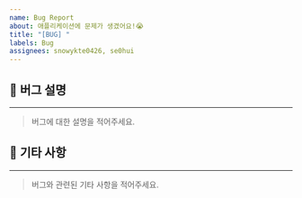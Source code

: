 ```yaml
---
name: Bug Report
about: 애플리케이션에 문제가 생겼어요!😭
title: "[BUG] "
labels: Bug
assignees: snowykte0426, se0hui
---
```


## 🐞 버그 설명
---
> 버그에 대한 설명을 적어주세요.

## 🎸 기타 사항
---
> 버그와 관련된 기타 사항을 적어주세요.